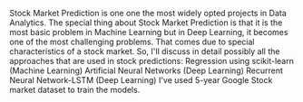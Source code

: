 Stock Market Prediction is one one the most widely opted projects in Data Analytics. The special thing about Stock Market Prediction is that it is the most basic problem in Machine Learning but in Deep Learning, it becomes one of the most challenging problems. That comes due to special characteristics of a stock market. So, I'll discuss in detail possibly all the approaches that are used in stock predictions:
Regression using scikit-learn (Machine Learning)
Artificial Neural Networks (Deep Learning)
Recurrent Neural Network-LSTM (Deep Learning) I've used 5-year Google Stock market dataset to train the models.

